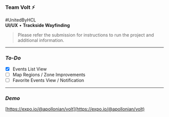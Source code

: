 ### **Team Volt ⚡**  

#UnitedByHCL  
**UI/UX** &bull; **Trackside Wayfinding**  

> Please refer the submission for instructions to run the project and additional information.

---
### _To-Do_

- [x] Events List View
- [ ] Map Regions / Zone Improvements
- [ ] Favorite Events View / Notification

---
### _Demo_

[https://expo.io/@apollonian/volt](https://expo.io/@apollonian/volt)
